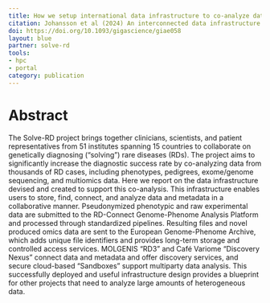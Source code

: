 ```yaml
---
title: How we setup international data infrastructure to co-analyze data from thousands to genetically diagnose (“solve”) rare diseases (RDs).
citation: Johansson et al (2024) An interconnected data infrastructure to support large-scale rare disease research. GigaScience.
doi: https://doi.org/10.1093/gigascience/giae058
layout: blue
partner: solve-rd
tools:
- hpc
- portal
category: publication
---
```

# Abstract

The Solve-RD project brings together clinicians, scientists, and patient representatives from 51 institutes spanning 15 countries to collaborate on genetically diagnosing (“solving”) rare diseases (RDs). The project aims to significantly increase the diagnostic success rate by co-analyzing data from thousands of RD cases, including phenotypes, pedigrees, exome/genome sequencing, and multiomics data. Here we report on the data infrastructure devised and created to support this co-analysis. This infrastructure enables users to store, find, connect, and analyze data and metadata in a collaborative manner. Pseudonymized phenotypic and raw experimental data are submitted to the RD-Connect Genome-Phenome Analysis Platform and processed through standardized pipelines. Resulting files and novel produced omics data are sent to the European Genome-Phenome Archive, which adds unique file identifiers and provides long-term storage and controlled access services. MOLGENIS “RD3” and Café Variome “Discovery Nexus” connect data and metadata and offer discovery services, and secure cloud-based “Sandboxes” support multiparty data analysis. This successfully deployed and useful infrastructure design provides a blueprint for other projects that need to analyze large amounts of heterogeneous data.